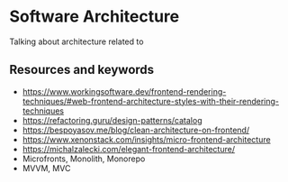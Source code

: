 # Software Architecture

Talking about architecture related to 


## Resources and keywords
- https://www.workingsoftware.dev/frontend-rendering-techniques/#web-frontend-architecture-styles-with-their-rendering-techniques
- https://refactoring.guru/design-patterns/catalog
- https://bespoyasov.me/blog/clean-architecture-on-frontend/
- https://www.xenonstack.com/insights/micro-frontend-architecture
- https://michalzalecki.com/elegant-frontend-architecture/
- Microfronts, Monolith, Monorepo
- MVVM, MVC
